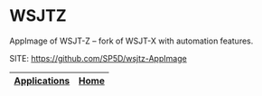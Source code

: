 # WSJTZ

 AppImage of WSJT-Z – fork of WSJT-X with automation features.

 SITE: https://github.com/SP5D/wsjtz-AppImage

 | [Applications](https://portable-linux-apps.github.io/apps.html) | [Home](https://portable-linux-apps.github.io)
 | --- | --- |
